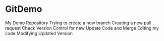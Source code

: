 # GitDemo
My Demo Repository
Trying to create a new branch
Creating a new pull request
Check Version Control for new 
Update Code and Merge
Editing my code
Modifying
Updated Version
